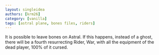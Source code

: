 ```yaml
---
layout: singleidea
authors: [krm26]
category: [vanilla]
tags: [astral plane, bones files, riders]
---
```

It is possible to leave bones on Astral. If this happens, instead of a ghost,
there will be a fourth resurrecting Rider, War, with all the equipment of the
dead player, 100% of it cursed.
